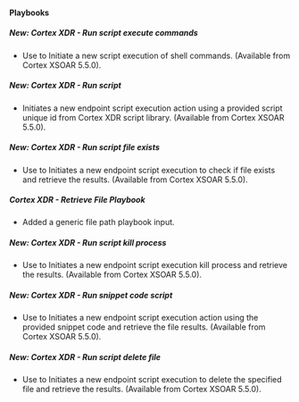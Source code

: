 
#### Playbooks
##### New: Cortex XDR - Run script execute commands
- Use to Initiate a new script execution of shell commands.  (Available from Cortex XSOAR 5.5.0).
##### New: Cortex XDR - Run script
- Initiates a new endpoint script execution action using a provided script unique id from Cortex XDR script library. (Available from Cortex XSOAR 5.5.0).
##### New: Cortex XDR - Run script file exists
- Use to Initiates a new endpoint script execution to check if file exists and retrieve the results.
 (Available from Cortex XSOAR 5.5.0).
##### Cortex XDR - Retrieve File Playbook
- Added a generic file path playbook input.
##### New: Cortex XDR - Run script kill process
- Use to Initiates a new endpoint script execution kill process and retrieve the results. (Available from Cortex XSOAR 5.5.0).
##### New: Cortex XDR - Run snippet code script
- Use to Initiates a new endpoint script execution action using the provided snippet code and retrieve the file results.
 (Available from Cortex XSOAR 5.5.0).
##### New: Cortex XDR - Run script delete file
- Use to Initiates a new endpoint script execution to delete the specified file and retrieve the results. (Available from Cortex XSOAR 5.5.0).
